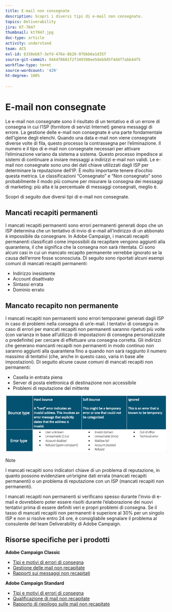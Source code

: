 ```yaml
---
title: E-mail non consegnate
description: Scopri i diversi tipi di e-mail non consegnate.
topics: Deliverability
jira: KT-7047
thumbnail: kt7047.jpg
doc-type: article
activity: understand
team: ACS
exl-id: 6338eb67-3efd-476e-8b26-97bbb6a1d35f
source-git-commit: 9444f8601f2f349398ee5deb9d5f4d4f7abb44f5
workflow-type: tm+mt
source-wordcount: '429'
ht-degree: 100%

---
```


# E-mail non consegnate

Le e-mail non consegnate sono il risultato di un tentativo e di un errore di consegna in cui l’ISP (fornitore di servizi Internet) genera messaggi di errore. La gestione delle e-mail non consegnate è una parte fondamentale dell’igiene degli elenchi. Quando una data e-mail non viene consegnate diverse volte di fila, questo processo la contrassegna per l’eliminazione. Il numero e il tipo di e-mail non consegnate necessari per attivare l’eliminazione variano da sistema a sistema. Questo processo impedisce ai sistemi di continuare a inviare messaggi a indirizzi e-mail non validi. Le e-mail non consegnate sono uno dei dati chiave utilizzati dagli ISP per determinare la reputazione dell’IP. È molto importante tenere d’occhio questa metrica. Le classificazioni “Consegnato” e “Non consegnato” sono probabilmente il modo più comune per misurare la consegna dei messaggi di marketing: più alta è la percentuale di messaggi consegnati, meglio è.

Scopri di seguito due diversi tipi di e-mail non consegnate.

## Mancati recapiti permanenti

I mancati recapiti permanenti sono errori permanenti generati dopo che un ISP determina che un tentativo di invio di e-mail all’indirizzo di un abbonato è impossibile da consegnare. In Adobe Campaign, i mancati recapiti permanenti classificati come impossibili da recapitare vengono aggiunti alla quarantena, il che significa che la consegna non sarà ritentata. Ci sono alcuni casi in cui un mancato recapito permanente verrebbe ignorato se la causa dell’errore fosse sconosciuta.
Di seguito sono riportati alcuni esempi comuni di mancati recapiti permanenti:

* Indirizzo inesistente
* Account disattivato
* Sintassi errata
* Dominio errato

## Mancato recapito non permanente

I mancati recapiti non permanenti sono errori temporanei generati dagli ISP in caso di problemi nella consegna di un’e-mail. I tentativi di consegna in caso di errori per mancati recapiti non permanenti saranno ripetuti più volte (con varianza in base all’utilizzo di impostazioni di consegna personalizzate o predefinite) per cercare di effettuare una consegna corretta. Gli indirizzi che generano mancanti recapiti non permanenti in modo continuo non saranno aggiunti alla quarantena fino a quando non sarà raggiunto il numero massimo di tentativi (che, anche in questo caso, varia in base alle impostazioni). Di seguito alcune cause comuni di mancati recapiti non permanenti:

* Casella in entrata piena
* Server di posta elettronica di destinazione non accessibile
* Problemi di reputazione del mittente

![tipi di mancato recapito](../assets/bounce-types.png)

>[!NOTE]
>
>I mancati recapiti sono indicatori chiave di un problema di reputazione, in quanto possono evidenziare un’origine dati errata (mancati recapiti permanenti) o un problema di reputazione con un ISP (mancati recapiti non permanenti).
>
>I mancati recapiti non permanenti si verificano spesso durante l’invio di e-mail e dovrebbero poter essere risolti durante l’elaborazione dei nuovi tentativi prima di essere definiti veri e propri problemi di consegna. Se il tasso di mancati recapiti non permanenti è superiore al 30% per un singolo ISP e non si risolve entro 24 ore, è consigliabile segnalare il problema al consulente del team Deliverability di Adobe Campaign.

## Risorse specifiche per i prodotti

**Adobe Campaign Classic**

* [Tipi e motivi di errori di consegna](https://experienceleague.adobe.com/docs/campaign-classic/using/sending-messages/monitoring-deliveries/understanding-delivery-failures.html?lang=it#delivery-failure-types-and-reasons)
* [Gestione delle mail non recapitate](https://experienceleague.adobe.com/docs/campaign-classic/using/sending-messages/monitoring-deliveries/understanding-delivery-failures.html?lang=it#bounce-mail-management)
* [Rapporti sui messaggi non recapitati](https://experienceleague.adobe.com/docs/campaign-classic/using/reporting/reports-on-deliveries/global-reports.html?lang=it#non-deliverables-and-bounces)

**Adobe Campaign Standard**

* [Tipi e motivi di errori di consegna](https://experienceleague.adobe.com/docs/campaign-standard/using/testing-and-sending/monitoring-messages/understanding-delivery-failures.html?lang=it#delivery-failure-types-and-reasons)
* [Qualificazione di mail non recapitate](https://experienceleague.adobe.com/docs/campaign-standard/using/testing-and-sending/monitoring-messages/understanding-delivery-failures.html?lang=it#bounce-mail-qualification)
* [Rapporto di riepilogo sulle mail non recapitate](https://experienceleague.adobe.com/docs/campaign-standard/using/reporting/list-of-reports/bounce-summary.html?lang=it#reporting)
